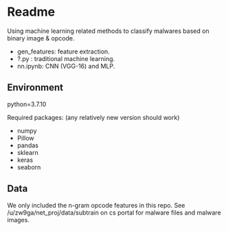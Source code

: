 # Readme

Using machine learning related methods to classify malwares based on binary image & opcode.

- gen_features: feature extraction.
- ?.py : traditional machine learning.
- nn.ipynb: CNN (VGG-16) and MLP.

## Environment

python=3.7.10

Required packages: (any relatively new version should work) 

* numpy
* Pillow
* pandas
* sklearn
* keras
* seaborn

## Data

We only included the n-gram opcode features in this repo.
See /u/zw9ga/net_proj/data/subtrain on cs portal for malware files and malware images. 
